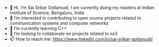 - 👋 Hi, I’m Sai Srikar Gollamudi, I am currently doing my masters at Indian Institute of Science, Bengaluru, India
- 👀 I’m interested in contributing to open source projects related to communication systems and computer networks
- 🌱 I’m currently learning C++
- 💞️ I’m looking to collaborate on projects related to ns3
- 📫 How to reach me: https://www.linkedin.com/in/sai-srikar-gollamudi/

<!---
sai-srikar-g/sai-srikar-g is a ✨ special ✨ repository because its `README.md` (this file) appears on your GitHub profile.
You can click the Preview link to take a look at your changes.
--->
